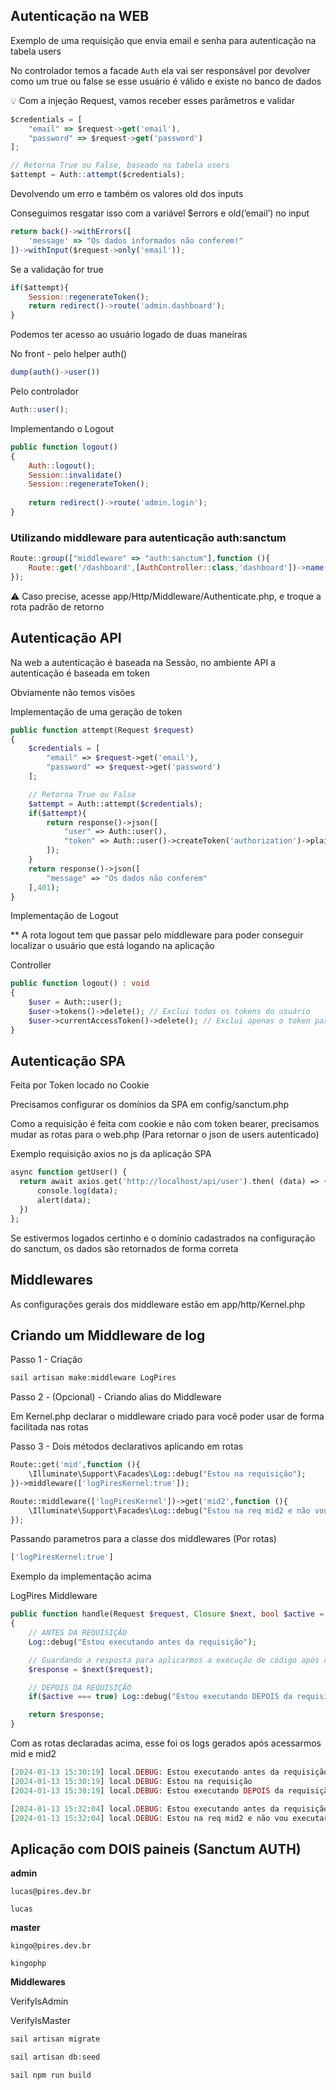 
## Autenticação na WEB

Exemplo de uma requisição que envia email e senha para autenticação na tabela users

No controlador temos a facade `Auth` ela vai ser responsável por devolver como um true ou false se esse usuário é válido e existe no banco de dados

<aside>
💡 Com a injeção Request, vamos receber esses parâmetros e validar

</aside>

```jsx
$credentials = [
    "email" => $request->get('email'),
    "password" => $request->get('password')
];

// Retorna True ou False, baseado na tabela users
$attempt = Auth::attempt($credentials);
```

Devolvendo um erro e também os valores old dos inputs

Conseguimos resgatar isso com a variável $errors e old(’email’) no input

```jsx
return back()->withErrors([
	'message' => "Os dados informados não conferem!"
])->withInput($request->only('email'));
```

Se a validação for true

```jsx
if($attempt){
	Session::regenerateToken();
	return redirect()->route('admin.dashboard');
}
```

Podemos ter acesso ao usuário logado de duas maneiras

No front - pelo helper auth()

```jsx
dump(auth()->user())
```

Pelo controlador

```jsx
Auth::user();
```

Implementando o Logout

```jsx
public function logout()
{
    Auth::logout();
    Session::invalidate()
    Session::regenerateToken();
    
    return redirect()->route('admin.login');
}
```

### Utilizando middleware para autenticação auth:sanctum

```jsx
Route::group(["middleware" => "auth:sanctum"],function (){
	Route::get('/dashboard',[AuthController::class,'dashboard'])->name('dashboard');
});
```

<aside>
⚠️ Caso precise, acesse app/Http/Middleware/Authenticate.php, e troque a rota padrão de retorno

</aside>

## Autenticação API

Na web a autenticação é baseada na Sessão, no ambiente API a autenticação é baseada em token

Obviamente não temos visões

Implementação de uma geração de token

```php
public function attempt(Request $request)
{
    $credentials = [
        "email" => $request->get('email'),
        "password" => $request->get('password')
    ];

    // Retorna True ou False
    $attempt = Auth::attempt($credentials);
    if($attempt){
        return response()->json([
            "user" => Auth::user(),
            "token" => Auth::user()->createToken('authorization')->plainTextToken
        ]);
    }
    return response()->json([
        "message" => "Os dados não conferem"
    ],401);
}
```

Implementação de Logout

** A rota logout tem que passar pelo middleware para poder conseguir localizar o usuário que está logando na aplicação

Controller

```php
public function logout() : void
{
    $user = Auth::user();
    $user->tokens()->delete(); // Exclui todos os tokens do usuário
    $user->currentAccessToken()->delete(); // Exclui apenas o token passado na requisição
}
```

## Autenticação SPA

Feita por Token locado no Cookie

Precisamos configurar os domínios da SPA em config/sanctum.php

Como a requisição é feita com cookie e não com token bearer, precisamos mudar as rotas para o web.php (Para retornar o json de users autenticado)

Exemplo requisição axios no js da aplicação SPA

```php
async function getUser() {
  return await axios.get('http://localhost/api/user').then( (data) => {
      console.log(data);
      alert(data);
  })
};
```

Se estivermos logados certinho e o domínio cadastrados na configuração do sanctum, os dados são retornados de forma correta

## Middlewares

As configurações gerais dos middleware estão em app/http/Kernel.php

## Criando um Middleware de log

Passo 1 - Criação

```php
sail artisan make:middleware LogPires
```

Passo 2 - (Opcional) - Criando alias do Middleware

Em Kernel.php declarar o middleware criado para você poder usar de forma facilitada nas rotas

Passo 3 - Dois métodos declarativos aplicando em rotas

```php
Route::get('mid',function (){
    \Illuminate\Support\Facades\Log::debug("Estou na requisição");
})->middleware(['logPiresKernel:true']);

Route::middleware(['logPiresKernel'])->get('mid2',function (){
    \Illuminate\Support\Facades\Log::debug("Estou na req mid2 e não vou executar nada depois pq n vou passar parêmetro true");
});
```

Passando parametros para a classe dos middlewares (Por rotas)

```php
['logPiresKernel:true']
```

Exemplo da implementação acima

LogPires Middleware

```php
public function handle(Request $request, Closure $next, bool $active = false): Response
{
    // ANTES DA REQUISIÇÃO
    Log::debug("Estou executando antes da requisição");

    // Guardando a resposta para aplicarmos a execução de código após a requisição
    $response = $next($request);

    // DEPOIS DA REQUISIÇÃO
    if($active === true) Log::debug("Estou executando DEPOIS da requisição");

    return $response;
}
```

Com as rotas declaradas acima, esse foi os logs gerados após acessarmos mid e mid2

```php
[2024-01-13 15:30:19] local.DEBUG: Estou executando antes da requisição
[2024-01-13 15:30:19] local.DEBUG: Estou na requisição
[2024-01-13 15:30:19] local.DEBUG: Estou executando DEPOIS da requisição
```

```php
[2024-01-13 15:32:04] local.DEBUG: Estou executando antes da requisição
[2024-01-13 15:32:04] local.DEBUG: Estou na req mid2 e não vou executar nada depois pq n vou passar parêmetro true
```

## Aplicação com DOIS paineis (Sanctum AUTH)

**admin**

`lucas@pires.dev.br`

`lucas`

**master**

`kingo@pires.dev.br`

`kingophp`

**Middlewares**

VerifyIsAdmin

VerifyIsMaster

```php
sail artisan migrate
```

```php
sail artisan db:seed
```

```php
sail npm run build
```